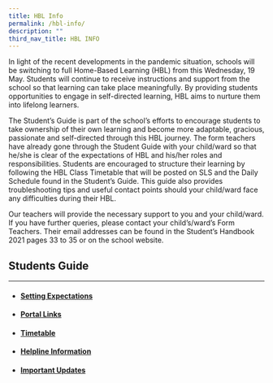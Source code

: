 ```yaml
---
title: HBL Info
permalink: /hbl-info/
description: ""
third_nav_title: HBL INFO
---
```

In light of the recent developments in the pandemic situation, schools will be switching to full Home-Based Learning (HBL) from this Wednesday, 19 May. Students will continue to receive instructions and support from the school so that learning can take place meaningfully. By providing students opportunities to engage in self-directed learning, HBL aims to nurture them into lifelong learners.   
  
The Student’s Guide is part of the school’s efforts to encourage students to take ownership of their own learning and become more adaptable, gracious, passionate and self-directed through this HBL journey. The form teachers have already gone through the Student Guide with your child/ward so that he/she is clear of the expectations of HBL and his/her roles and responsibilities. Students are encouraged to structure their learning by following the HBL Class Timetable that will be posted on SLS and the Daily Schedule found in the Student’s Guide. This guide also provides troubleshooting tips and useful contact points should your child/ward face any difficulties during their HBL.  
  
Our teachers will provide the necessary support to you and your child/ward. If you have further queries, please contact your child’s/ward’s Form Teachers. Their email addresses can be found in the Student’s Handbook 2021 pages 33 to 35 or on the school website.

## Students Guide

---

* #### [Setting Expectations](/hbl-info/students-guide/setting-expectations/)
* #### [Portal Links](/hbl-info/students-guide/portal-links/student-learning-space-sls/)
* #### [Timetable](/hbl-info/students-guide/timetable/)
* #### [Helpline Information](/hbl-info/students-guide/helpline-information/)
* #### [Important Updates](/hbl-info/students-guide/important-updates/)